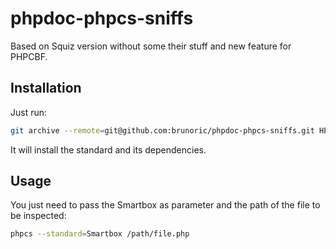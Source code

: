 # phpdoc-phpcs-sniffs
Based on Squiz version without some their stuff and new feature for PHPCBF.

## Installation

Just run:

```bash
git archive --remote=git@github.com:brunoric/phpdoc-phpcs-sniffs.git HEAD bin/installer | tar -xO | bash
```
It will install the standard and its dependencies.

## Usage

You just need to pass the Smartbox as parameter and the path of the file
to be inspected:

```bash
phpcs --standard=Smartbox /path/file.php
```

